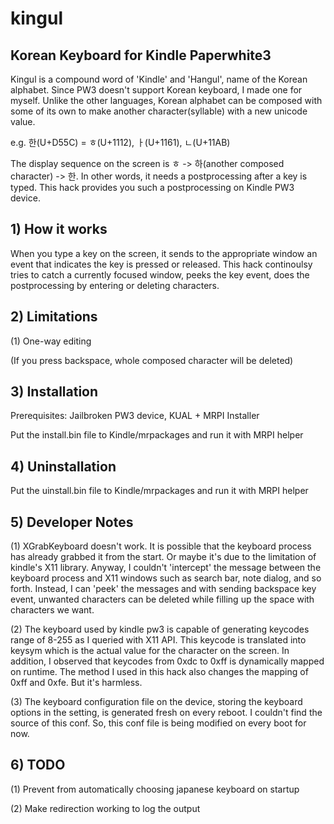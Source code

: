 # kingul
## Korean Keyboard for Kindle Paperwhite3

Kingul is a compound word of 'Kindle' and 'Hangul', name of the Korean alphabet.
Since PW3 doesn't support Korean keyboard, I made one for myself.
Unlike the other languages, Korean alphabet can be composed with some of its own to make another character(syllable) with a new unicode value.

e.g. 한(U+D55C) = ㅎ(U+1112), ㅏ(U+1161), ㄴ(U+11AB)

The display sequence on the screen is ㅎ -> 하(another composed character) -> 한.
In other words, it needs a postprocessing after a key is typed.
This hack provides you such a postprocessing on Kindle PW3 device.


## 1) How it works
When you type a key on the screen, it sends to the appropriate window an event that indicates the key is pressed or released.
This hack continoulsy tries to catch a currently focused window, peeks the key event, does the postprocessing by entering or deleting characters.

## 2) Limitations
(1) One-way editing

(If you press backspace, whole composed character will be deleted)


## 3) Installation
Prerequisites: Jailbroken PW3 device, KUAL + MRPI Installer

Put the install.bin file to Kindle/mrpackages and run it with MRPI helper

## 4) Uninstallation
Put the uinstall.bin file to Kindle/mrpackages and run it with MRPI helper

## 5) Developer Notes
(1) XGrabKeyboard doesn't work. It is possible that the keyboard process has already grabbed it from the start. Or maybe it's due to the limitation of kindle's X11 library. Anyway, I couldn't 'intercept' the message between the keyboard process and X11 windows such as search bar, note dialog, and so forth. Instead, I can 'peek' the messages and with sending backspace key event, unwanted characters can be deleted while filling up the space with characters we want.

(2) The keyboard used by kindle pw3 is capable of generating keycodes range of 8-255 as I queried with X11 API. This keycode is translated into keysym which is the actual value for the character on the screen. In addition, I observed that keycodes from 0xdc to 0xff is dynamically mapped on runtime. The method I used in this hack also changes the mapping of 0xff and 0xfe. But it's harmless.

(3) The keyboard configuration file on the device, storing the keyboard options in the setting, is generated fresh on every reboot. I couldn't find the source of this conf. So, this conf file is being modified on every boot for now.

## 6) TODO
(1) Prevent from automatically choosing japanese keyboard on startup

(2) Make redirection working to log the output

